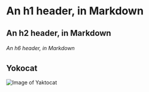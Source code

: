 # An h1 header, in Markdown
## An h2 header, in Markdown
###### An h6 header, in Markdown

## Yokocat
![Image of Yaktocat](https://octodex.github.com/images/yaktocat.png)
